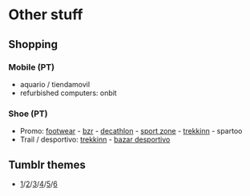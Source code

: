 # Other stuff

## Shopping

### Mobile (PT)

- aquario / tiendamovil
- refurbished computers: onbit

### Shoe (PT)

- Promo: [footwear](https://www.extremefootwear.pt/pt/homem/calcado/sneakers_243-573.html?c=1&ft=dGFtYW5ob3x8MlwzN1wyOFwzXDM4&p=4) - [bzr](https://www.bzronline.com/pt/promocoes-homem/sapatilhas_1341-905.html) - [decathlon](https://www.decathlon.pt/homem/calcado-e-botas-homem/f-partner_decathlonpartner/f-size_42-21_43-8?Ns=sku.modelLowestPrice%7C0%7C%7Csku.activePrice%7C0%7C%7Csku.availability%7C1) - [sport zone](https://www.sprintersports.com/pt/promocoes-calcado-homem?sort=priceasc&tallas=42,42.5,43,43.5&origin=web) - [trekkinn](https://www.tradeinn.com/trekkinn/pt/calcado-homem-columbia/3012/347/x#fq=id_familia=3012&sort=precio_win_159;asc&fe=&pf=@talla=EU%2042,EU%2042.5,EU%2043@&start=0) - spartoo
- Trail / desportivo: [trekkinn](https://www.tradeinn.com/trekkinn/pt/calcado-homem-columbia/3012/347/x#fq=id_familia=3012&sort=precio_win_159;asc&fe=&pf=@marca=347,128,179@talla=EU%2042,EU%2042.5,EU%2043@&start=0) - [bazar desportivo](https://www.bzronline.com/pt/bazar-desportivo/bazar-desportivo-saldos_2521.html?ft=Z2FtYXx8MXx8fGdlbmVyb3x8OVwxMHx8fGZhbWlsaWF8fDN8fHxjYXRlZ29yaWF8fDMzXDI5fHx8c2VtZXN0cmV8fDJcMTU=)

## Tumblr themes

- [1](https://themes.stashfamily.com/themes/ten-toes/)/[2](https://felixkwan.github.io/mgt/)/[3](https://forsa-theme.tumblr.com/page/2)/[4](https://hachi-theme.tumblr.com)/[5](https://kaze-theme.tumblr.com)/[6](https://hellodirty.com/)